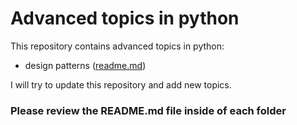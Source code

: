 # Advanced topics in python

This repository contains advanced topics in python:

- design patterns ([readme.md](/design%20patterns%20in%20python/README.md)) 


I will try to update this repository and add new topics.
### Please review the README.md file inside of each folder

 